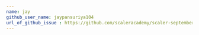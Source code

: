 ```yaml
---
name: jay
github_user_name: jaypansuriya104
url_of_github_issue : https://github.com/scaleracademy/scaler-september-open-source-challenge/issues/246#issue-1358818857
---
```

